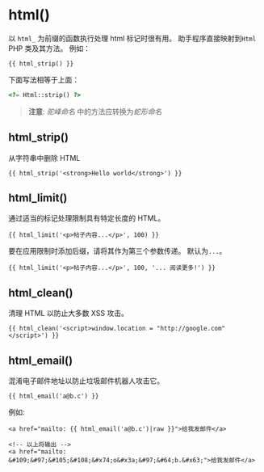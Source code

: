 # html()

以 `html_` 为前缀的函数执行处理 html 标记时很有用。 助手程序直接映射到`Html` PHP 类及其方法。 例如： 

```twig
{{ html_strip() }}
```

下面写法相等于上面：

```php
<?= Html::strip() ?>
```

> **注意**: *驼峰命名* 中的方法应转换为*蛇形命名*

## html_strip()

从字符串中删除 HTML

```twig
{{ html_strip('<strong>Hello world</strong>') }}
```

## html_limit()

通过适当的标记处理限制具有特定长度的 HTML。

```twig
{{ html_limit('<p>帖子内容...</p>', 100) }}
```

要在应用限制时添加后缀，请将其作为第三个参数传递。 默认为`...`。 

```twig
{{ html_limit('<p>帖子内容...</p>', 100, '... 阅读更多!') }}
```

## html_clean()

清理 HTML 以防止大多数 XSS 攻击。

```twig
{{ html_clean('<script>window.location = "http://google.com"</script>') }}
```

## html_email()

混淆电子邮件地址以防止垃圾邮件机器人攻击它。

```twig
{{ html_email('a@b.c') }}
```

例如:

```twig
<a href="mailto: {{ html_email('a@b.c')|raw }}">给我发邮件</a>

<!-- 以上将输出 -->
<a href="mailto: &#109;&#97;&#105;&#108;&#x74;o&#x3a;&#97;&#64;b.&#x63;">给我发邮件</a>
```
